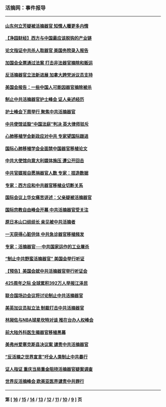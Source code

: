 ### 活摘网：事件报导
---
#### [山东何立芳疑被活摘器官 知情人曝更多内情](../../pages/nf5877/n14047530.md?09010430) 
#### [【净园财经】西方与中国最应该脱钩的产业链](../../pages/nf5877/n14016113.md?09010430) 
#### [论文指证中共杀人取器官 美国务院录入报告](../../pages/nf5877/n13999890.md?09010430) 
#### [加国会全票通过法案 打击非法器官摘除和贩运](../../pages/nf5877/n13884924.md?09010430) 
#### [反活摘器官立法新进展 加拿大跨党派议员支持](../../pages/nf5877/n13876061.md?09010430) 
#### [美国会报告：一些中国人可能因器官摘除被杀](../../pages/nf5877/n13867964.md?09010430) 
#### [制止中共活摘器官护士峰会 证人亲述经历](../../pages/nf5877/n13859007.md?09010430) 
#### [护士峰会下周举行 聚焦中共活摘器官](../../pages/nf5877/n13855418.md?09010430) 
#### [中共使馆诋毁“中国法庭”判决 英大律师驳斥](../../pages/nf5877/n13833945.md?09010430) 
#### [心肺移植学会新政应对中共 专家望国际跟进](../../pages/nf5877/n13829043.md?09010430) 
#### [国际心肺移植学会全面禁中国器官移植论文](../../pages/nf5877/n13827785.md?09010430) 
#### [中共大使馆向意大利媒体施压 遭公开回击](../../pages/nf5877/n13826038.md?09010430) 
#### [中共官媒报自愿捐器官人数 专家：捏造数据](../../pages/nf5877/n13814130.md?09010430) 
#### [专家：西方应和中共器官移植业切断关系](../../pages/nf5877/n13772828.md?09010430) 
#### [国际会议上华女痛苦讲述：父亲疑被活摘器官](../../pages/nf5877/n13771583.md?09010430) 
#### [国际宗教自由峰会开幕 中共活摘器官受关注](../../pages/nf5877/n13769995.md?09010430) 
#### [原日本山口组组长 亲见被中共活摘者](../../pages/nf5877/n13767360.md?09010430) 
#### [一天获得心脏供体 中共急诊器官移植频发](../../pages/nf5877/n13764689.md?09010430) 
#### [专家：活摘器官──中共国家运作的工业屠杀](../../pages/nf5877/n13761178.md?09010430) 
#### [“制止中共野蛮活摘器官” 美国会举行听证](../../pages/nf5877/n13735831.md?09010430) 
#### [【预告】美国会就中共活摘器官举行听证会](../../pages/nf5877/n13732843.md?09010430) 
#### [425周年之际 全球累积392万人举报江泽民](../../pages/nf5877/n13719232.md?09010430) 
#### [联合国场边会议将讨论制止中共活摘器官](../../pages/nf5877/n13656361.md?09010430) 
#### [美英加议员拟立法 制裁打击中共活摘器官](../../pages/nf5877/n13430251.md?09010430) 
#### [林昶佐与NBA球星坎特对谈 推在台办人权峰会](../../pages/nf5877/n13414467.md?09010430) 
#### [前大陆外科医生揭器官移植黑幕](../../pages/nf5877/n13401416.md?09010430) 
#### [美弗州爱塞克斯县决议案 谴责中共活摘器官](../../pages/nf5877/n13320919.md?09010430) 
#### [“反活摘之世界宣言”吁全人类制止中共暴行](../../pages/nf5877/n13259730.md?09010430) 
#### [证人指证 重庆当局重金阻挠活摘器官疑案调查](../../pages/nf5877/n13259127.md?09010430) 
#### [世界反活摘峰会 欧美亚医界谴责中共罪行](../../pages/nf5877/n13253550.md?09010430) 

---
#### 第 [ [16](./16.md?09010430) / [15](./15.md?09010430) / [14](./14.md?09010430) / [13](./13.md?09010430) / [12](./12.md?09010430) / [11](./11.md?09010430) / [10](./10.md?09010430) / [9](./9.md?09010430) ] 页
